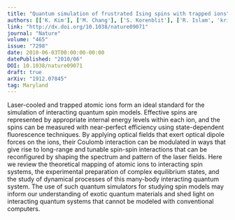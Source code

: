 ```yaml
---
title: "Quantum simulation of frustrated Ising spins with trapped ions"
authors: [['K. Kim'], ['M. Chang'], ['S. Korenblit'], ['R. Islam', 'krislam'], ['E. E. Edwards'], ['J. K. Freericks'], ['G. Lin'], ['L. Duan'], ['C. Monroe']]
link: "http://dx.doi.org/10.1038/nature09071"
journal: "Nature"
volume: "465"
issue: "7298"
date: 2010-06-03T00:00:00-00:00
datePublished: "2010/06"
DOI: 10.1038/nature09071
draft: true
arXiv: "1912.07845"
tag: Maryland
---
```



Laser-cooled and trapped atomic ions form an ideal standard for the
simulation of interacting quantum spin models. Effective spins are represented
by appropriate internal energy levels within each ion, and the spins can be
measured with near-perfect efficiency using state-dependent fluorescence
techniques. By applying optical fields that exert optical dipole forces on the
ions, their Coulomb interaction can be modulated in ways that give rise to
long-range and tunable spin-spin interactions that can be reconfigured by
shaping the spectrum and pattern of the laser fields. Here we review the
theoretical mapping of atomic ions to interacting spin systems, the
experimental preparation of complex equilibrium states, and the study of
dynamical processes of this many-body interacting quantum system. The use of
such quantum simulators for studying spin models may inform our understanding
of exotic quantum materials and shed light on interacting quantum systems that
cannot be modeled with conventional computers.